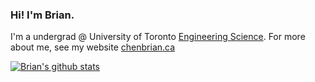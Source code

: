 ### Hi! I'm Brian.

I'm a undergrad @ University of Toronto [Engineering Science](https://engsci.utoronto.ca/).
For more about me, see my website [chenbrian.ca](https://chenbrian.ca)


[![Brian's github stats](https://github-readme-stats.vercel.app/api?username=ihasdapie&count_private=true&show_icons=true&hide_rank=true&hide=stars)](https://github.com/anuraghazra/github-readme-stats)

